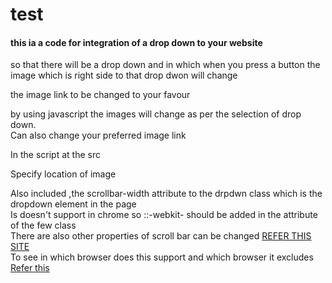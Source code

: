 # test
<h4>this ia a code for integration of a drop down to your website </h4>
<p>so that there will be a drop down and in which when you press a button the image which is right side to that drop dwon will change</p>
<p>the image link to be changed to your favour</p>
<P>by using javascript the images will change as per the selection of drop down.<br>
   Can also change your preferred image link <br>

In the script at the src<br>

Specify location of image
</p>
<p>Also included ,the scrollbar-width attribute to the drpdwn class which is the dropdown element in the page
   <br>
Is doesn't support in chrome so ::-webkit- should be added in the attribute of the few class
<br>
There are also other properties of scroll bar can be changed 
<A href="https://www.w3schools.com/howto/howto_css_custom_scrollbar.asp">REFER THIS SITE</A>
<br>
To see in which browser does this support and which browser it excludes
<A href="https://developer.mozilla.org/en-US/docs/Web/CSS/::-webkit-scrollbar">Refer this</a>
 </p>
<br>
